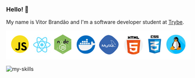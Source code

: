 ### Hello! 👋

My name is Vitor Brandão and I'm a software developer student at [Trybe](https://www.betrybe.com/). 

![my-skills](Programming_Skills.png)

<img src="file://Programming_Skills.png" alt="my-skills" width="500" />

